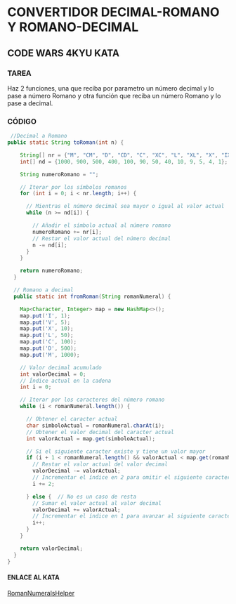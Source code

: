# CONVERTIDOR DECIMAL-ROMANO Y ROMANO-DECIMAL
## CODE WARS 4KYU KATA
### TAREA
Haz 2 funciones, una que reciba por parametro un número decimal y lo pase a número Romano y otra función que reciba un número Romano y lo pase a decimal.
### CÓDIGO
```java
 //Decimal a Romano
public static String toRoman(int n) {

    String[] nr = {"M", "CM", "D", "CD", "C", "XC", "L", "XL", "X", "IX", "V", "IV", "I"};
    int[] nd = {1000, 900, 500, 400, 100, 90, 50, 40, 10, 9, 5, 4, 1};

    String numeroRomano = "";

    // Iterar por los símbolos romanos
    for (int i = 0; i < nr.length; i++) {

      // Mientras el número decimal sea mayor o igual al valor actual
      while (n >= nd[i]) {

        // Añadir el símbolo actual al número romano
        numeroRomano += nr[i];
        // Restar el valor actual del número decimal
        n -= nd[i];
      }
    }

    return numeroRomano;
  }

  // Romano a decimal
  public static int fromRoman(String romanNumeral) {

    Map<Character, Integer> map = new HashMap<>();
    map.put('I', 1);
    map.put('V', 5);
    map.put('X', 10);
    map.put('L', 50);
    map.put('C', 100);
    map.put('D', 500);
    map.put('M', 1000);

    // Valor decimal acumulado
    int valorDecimal = 0;
    // Índice actual en la cadena
    int i = 0;

    // Iterar por los caracteres del número romano
    while (i < romanNumeral.length()) {

      // Obtener el caracter actual
      char simboloActual = romanNumeral.charAt(i);
      // Obtener el valor decimal del caracter actual
      int valorActual = map.get(simboloActual);

      // Si el siguiente caracter existe y tiene un valor mayor
      if (i + 1 < romanNumeral.length() && valorActual < map.get(romanNumeral.charAt(i + 1))) {  // Es un caso de resta (IV, IX, XL, XC, CD, CM)
        // Restar el valor actual del valor decimal
        valorDecimal -= valorActual;
        // Incrementar el índice en 2 para omitir el siguiente caracter
        i += 2;

      } else {  // No es un caso de resta
        // Sumar el valor actual al valor decimal
        valorDecimal += valorActual;
        // Incrementar el índice en 1 para avanzar al siguiente caracter
        i++;
      }
    }

    return valorDecimal;
  }
}
```
#### ENLACE AL KATA
[RomanNumeralsHelper](https://www.codewars.com/kata/51b66044bce5799a7f000003 "RomanNumeralsHelper")
